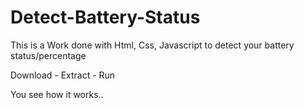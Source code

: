 # Detect-Battery-Status

This is a Work done with Html, Css, Javascript to detect your battery status/percentage 

Download - Extract - Run 

You see how it works..
